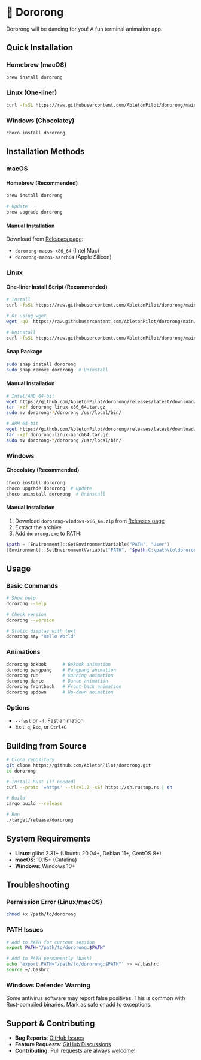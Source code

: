 # 🐧 Dororong

Dororong will be dancing for you! A fun terminal animation app.

## Quick Installation

### Homebrew (macOS)
```bash
brew install dororong
```

### Linux (One-liner)
```bash
curl -fsSL https://raw.githubusercontent.com/AbletonPilot/dororong/main/install/install.sh | bash
```

### Windows (Chocolatey)
```powershell
choco install dororong
```

## Installation Methods

### macOS

#### Homebrew (Recommended)
```bash
brew install dororong

# Update
brew upgrade dororong
```

#### Manual Installation
Download from [Releases page](https://github.com/AbletonPilot/dororong/releases):
- `dororong-macos-x86_64` (Intel Mac)
- `dororong-macos-aarch64` (Apple Silicon)

### Linux

#### One-liner Install Script (Recommended)
```bash
# Install
curl -fsSL https://raw.githubusercontent.com/AbletonPilot/dororong/main/install/install.sh | bash

# Or using wget
wget -qO- https://raw.githubusercontent.com/AbletonPilot/dororong/main/install/install.sh | bash

# Uninstall
curl -fsSL https://raw.githubusercontent.com/AbletonPilot/dororong/main/install/uninstall.sh | bash
```

#### Snap Package
```bash
sudo snap install dororong
sudo snap remove dororong  # Uninstall
```

#### Manual Installation
```bash
# Intel/AMD 64-bit
wget https://github.com/AbletonPilot/dororong/releases/latest/download/dororong-linux-x86_64.tar.gz
tar -xzf dororong-linux-x86_64.tar.gz
sudo mv dororong-*/dororong /usr/local/bin/

# ARM 64-bit
wget https://github.com/AbletonPilot/dororong/releases/latest/download/dororong-linux-aarch64.tar.gz
tar -xzf dororong-linux-aarch64.tar.gz
sudo mv dororong-*/dororong /usr/local/bin/
```

### Windows

#### Chocolatey (Recommended)
```powershell
choco install dororong
choco upgrade dororong  # Update
choco uninstall dororong  # Uninstall
```

#### Manual Installation
1. Download `dororong-windows-x86_64.zip` from [Releases page](https://github.com/AbletonPilot/dororong/releases)
2. Extract the archive
3. Add `dororong.exe` to PATH:

```powershell
$path = [Environment]::GetEnvironmentVariable("PATH", "User")
[Environment]::SetEnvironmentVariable("PATH", "$path;C:\path\to\dororong", "User")
```

## Usage

### Basic Commands
```bash
# Show help
dororong --help

# Check version
dororong --version

# Static display with text
dororong say "Hello World"
```

### Animations
```bash
dororong bokbok      # Bokbok animation
dororong pangpang    # Pangpang animation
dororong run         # Running animation
dororong dance       # Dance animation
dororong frontback   # Front-back animation
dororong updown      # Up-down animation
```

### Options
- `--fast` or `-f`: Fast animation
- Exit: `q`, `Esc`, or `Ctrl+C`

## Building from Source

```bash
# Clone repository
git clone https://github.com/AbletonPilot/dororong.git
cd dororong

# Install Rust (if needed)
curl --proto '=https' --tlsv1.2 -sSf https://sh.rustup.rs | sh

# Build
cargo build --release

# Run
./target/release/dororong
```

## System Requirements

- **Linux**: glibc 2.31+ (Ubuntu 20.04+, Debian 11+, CentOS 8+)
- **macOS**: 10.15+ (Catalina)
- **Windows**: Windows 10+

## Troubleshooting

### Permission Error (Linux/macOS)
```bash
chmod +x /path/to/dororong
```

### PATH Issues
```bash
# Add to PATH for current session
export PATH="/path/to/dororong:$PATH"

# Add to PATH permanently (bash)
echo 'export PATH="/path/to/dororong:$PATH"' >> ~/.bashrc
source ~/.bashrc
```

### Windows Defender Warning
Some antivirus software may report false positives. This is common with Rust-compiled binaries. Mark as safe or add to exceptions.

## Support & Contributing

- **Bug Reports**: [GitHub Issues](https://github.com/AbletonPilot/dororong/issues)
- **Feature Requests**: [GitHub Discussions](https://github.com/AbletonPilot/dororong/discussions)
- **Contributing**: Pull requests are always welcome!
